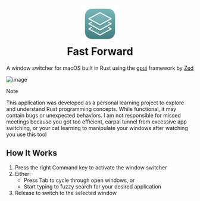 <h1 align="center">
	<img src="./assets/app_icon.png" width="100" alt="Icon"/><br/>
	Fast Forward
</h1>

<p align="center">
	A window switcher for macOS built in Rust using the <a href="https://www.gpui.rs/">gpui</a> framework by <a href="https://zed.dev/">Zed</a>
</p>

![image](https://github.com/user-attachments/assets/9f7d272d-9244-46e8-afc8-debfc4d1261e)

> [!NOTE]
> This application was developed as a personal learning project to explore and understand Rust programming concepts. While functional, it may contain bugs or unexpected behaviors. I am not responsible for missed meetings because you got too efficient, carpal tunnel from excessive app switching, or your cat learning to manipulate your windows after watching you use this tool

## How It Works

1. Press the right Command key to activate the window switcher
2. Either:
   - Press Tab to cycle through open windows, or
   - Start typing to fuzzy search for your desired application
3. Release to switch to the selected window
